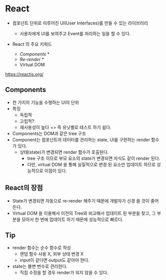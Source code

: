 # React

- 컴포넌트 단위로 이루어진 UI(User Interfaces)를 만들 수 있는 라이브러리

  - 사용자에게 UI를 보여주고 Event를 처리하는 일을 할 수 있다.

- React 의 주요 키워드
  - _Components_ \*
  - _Re-render_ \*
  - Virtual DOM

https://reactjs.org/

## Components

- 한 가지의 기능을 수행하는 UI의 단위
- 특징
  - 독립적
  - 고립적?
  - 재사용성이 높다
    => 즉 유닛별로 테스트 하기 쉽다.
- Components는 DOM과 같은 tree 구조
- Component는 컴포넌트의 데이터를 관리하는 state, UI를 구현하는 render 함수가 있다.
  - 상태(state)가 변경되면 render 함수가 호출된다.
    - tree 구조 이므로 부모 요소의 state가 변경되면 자식도 같이 render 된다.
    - 다만, virtual DOM 을 통해 실질적으로 변경 된 요소만 업데이트 하므로 성능적으로 이점이 있다.

## React의 장점

- State가 변경되면 자동으로 re-render 해주기 때문에 개발자가 신경 쓸 것이 줄어든다.
- Virtual DOM 을 이용해서 이전의 Tree와 비교해서 업데이트 된 부분을 찾고, 그 부분을 모아서 한 번에 업데이트 하기 때문에 성능적으로 빠르다.

## Tip

- render 함수는 순수 함수로 작성
  - 랜덤 함수 사용 X, 외부 상태 변경 X
  - input이 같다면 output도 같아야 한다.
- state는 불변 변수로 관리한다.
  - 직접 수정을 할 경우 render가 되지 않을 수 있다.
